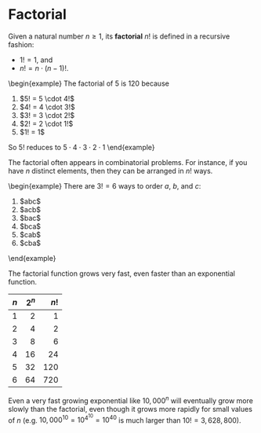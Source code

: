 # Factorial

Given a natural number $n \geq 1$, its **factorial** $n!$ is defined in a recursive fashion:

- $1! = 1$, and
- $n! = n \cdot (n - 1)!$.

\begin{example}
The factorial of $5$ is $120$ because

<ol>
<li>$5! = 5 \cdot 4!$</li>
<li>$4! = 4 \cdot 3!$</li>
<li>$3! = 3 \cdot 2!$</li>
<li>$2! = 2 \cdot 1!$</li>
<li>$1! = 1$</li>
</ol>

So $5!$ reduces to $5 \cdot 4 \cdot 3 \cdot 2 \cdot 1$
\end{example}

The factorial often appears in combinatorial problems.
For instance, if you have $n$ distinct elements, then they can be arranged in $n!$ ways.

\begin{example}
There are $3! = 6$ ways to order $a$, $b$, and $c$:

<ol>
<li>$abc$</li>
<li>$acb$</li>
<li>$bac$</li>
<li>$bca$</li>
<li>$cab$</li>
<li>$cba$</li>
</ol>
\end{example}

The factorial function grows very fast, even faster than an exponential function.

| $n$ | $2^n$ | $n!$ |
| --: | --:   | --:  |
| 1   | 2     | 1    |
| 2   | 4     | 2    |
| 3   | 8     | 6    |
| 4   | 16    | 24   |
| 5   | 32    | 120  |
| 6   | 64    | 720  |

Even a very fast growing exponential like $10,000^n$ will eventually grow more slowly than the factorial, even though it grows more rapidly for small values of $n$ (e.g. $10,000^10 = 10^{4^10} = 10^{40}$ is much larger than $10! = 3,628,800$).
